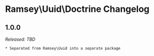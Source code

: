 # Ramsey\Uuid\Doctrine Changelog

## 1.0.0

_Released: TBD_

    * Separated from Ramsey\Uuid into a separate package
